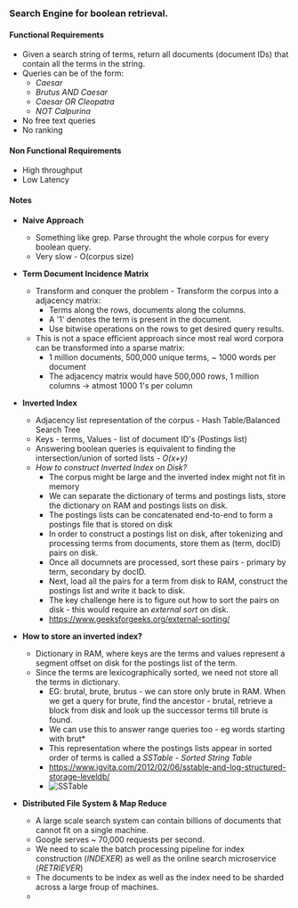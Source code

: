 ### Search Engine for boolean retrieval.

#### Functional Requirements
- Given a search string of terms, return all documents (document IDs) that contain all the terms in the string.
- Queries can be of the form:
  - *Caesar*
  - *Brutus AND Caesar*
  - *Caesar OR Cleopatra*
  - *NOT Calpurina*
- No free text queries
- No ranking

#### Non Functional Requirements
- High throughput
- Low Latency

#### Notes
- **Naive Approach**
  - Something like grep. Parse throught the whole corpus for every boolean query.
  - Very slow - O(corpus size)

- **Term Document Incidence Matrix**
  - Transform and conquer the problem - Transform the corpus into a adjacency matrix:
    - Terms along the rows, documents along the columns.
    - A '1' denotes the term is present in the document.
    - Use bitwise operations on the rows to get desired query results.
  - This is not a space efficient approach since most real word corpora can be transformed into a sparse matrix:
    - 1 million documents, 500,000 unique terms, ~ 1000 words per document
    - The adjacency matrix would have 500,000 rows, 1 million columns -> atmost 1000 1's per column

- **Inverted Index**
  - Adjacency list representation of the corpus - Hash Table/Balanced Search Tree
  - Keys - terms, Values - list of document ID's (Postings list)
  - Answering boolean queries is equivalent to finding the intersection/union of sorted lists - *O(x+y)*
  - *How to construct Inverted Index on Disk?*
    - The corpus might be large and the inverted index might not fit in memory
    - We can separate the dictionary of terms and postings lists, store the dictionary on RAM and postings lists on disk.
    - The postings lists can be concatenated end-to-end to form a postings file that is stored on disk
    - In order to construct a postings list on disk, after tokenizing and processing terms from documents, store them as (term, docID) pairs on disk.
    - Once all documnets are processed, sort these pairs - primary by term, secondary by docID.
    - Next, load all the pairs for a term from disk to RAM, construct the postings list and write it back to disk.
    - The key challenge here is to figure out how to sort the pairs on disk - this would require an *external sort* on disk. 
    - https://www.geeksforgeeks.org/external-sorting/

- **How to store an inverted index?**
  - Dictionary in RAM, where keys are the terms and values represent a segment offset on disk for the postings list of the term.
  - Since the terms are lexicographically sorted, we need not store all the terms in dictionary. 
    - EG: brutal, brute, brutus - we can store only brute in RAM. When we get a query for brute, find the ancestor - brutal, retrieve a block from disk and look up the successor terms till brute is found. 
    - We can use this to answer range queries too - eg words starting with brut*
    - This representation where the postings lists appear in sorted order of terms is called a *SSTable - Sorted String Table*
    - https://www.igvita.com/2012/02/06/sstable-and-log-structured-storage-leveldb/
    - ![SSTable](https://www.igvita.com/posts/12/xsstable.png.pagespeed.ic.IkMoqaKZX9.webp)

- **Distributed File System & Map Reduce**
  - A large scale search system can contain billions of documents that cannot fit on a single machine.
  - Google serves ~ 70,000 requests per second.
  - We need to scale the batch processing pipeline for index construction (*INDEXER*) as well as the online search microservice (*RETRIEVER*)
  - The documents to be index as well as the index need to be sharded across a large froup of machines.
  -  
